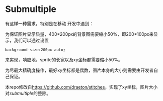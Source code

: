 Submultiple
======
有这样一种需求，特别是在移动
开发中遇到：

为保证图片显示质量，400\*200px的背景图需要缩小50%，即200\*100px来显示，我们可以通过设置

    background-size:200px auto;

来实现，响应地，sprite的长宽以及xy坐标都需要缩小50%。

为尽最大精确度操作，最好xy坐标都是偶数，图片本身的大小则需要由开发者自己保证。

本repo修改自<https://github.com/draeton/stitches>，实现了xy坐标，图片大小对*submultiple*的整除。